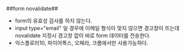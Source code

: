 ##form novalidate##
- form의 유효성 검사를 하지 않는다.
- input type="email" 일 경우에 이메일 형식이 맞지 않으면 경고창이 뜨는데 novalidate 지정시 경고창 없이 바로 form 데이터를 전송한다.
- 익스플로러10, 파이어폭스, 오페라, 크롬에서만 사용가능하다.